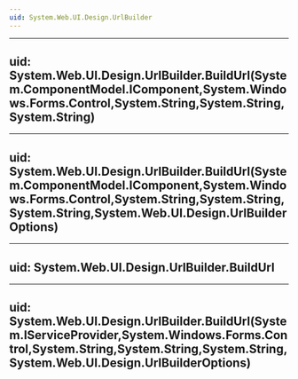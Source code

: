 ```yaml
---
uid: System.Web.UI.Design.UrlBuilder
---
```


---
uid: System.Web.UI.Design.UrlBuilder.BuildUrl(System.ComponentModel.IComponent,System.Windows.Forms.Control,System.String,System.String,System.String)
---

---
uid: System.Web.UI.Design.UrlBuilder.BuildUrl(System.ComponentModel.IComponent,System.Windows.Forms.Control,System.String,System.String,System.String,System.Web.UI.Design.UrlBuilderOptions)
---

---
uid: System.Web.UI.Design.UrlBuilder.BuildUrl
---

---
uid: System.Web.UI.Design.UrlBuilder.BuildUrl(System.IServiceProvider,System.Windows.Forms.Control,System.String,System.String,System.String,System.Web.UI.Design.UrlBuilderOptions)
---

